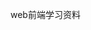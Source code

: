 <!--
 * @@file: 
 * @@Author: Wu Jie <wujie08@baidu.com>
 * @@Date: Do not edit
 * @LastEditors: Please set LastEditors
 * @LastEditTime: 2021-06-14 16:52:34
-->
web前端学习资料